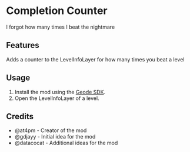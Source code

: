 # Completion Counter
I forgot how many times I beat the nightmare

## Features
Adds a counter to the LevelInfoLayer for how many times you beat a level

## Usage
1. Install the mod using the [Geode SDK](https://geode-sdk.org).
2. Open the LevelInfoLayer of a level.

## Credits
- @at4pm - Creator of the mod
- @gdjayy - Initial idea for the mod
- @datacocat - Additional ideas for the mod